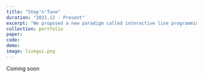 ```yaml
---
title: "Step'n'Tune"
duration: "2021.12 - Present"
excerpt: "We proposed a new paradigm called interactive live programming, which provides live feedback both when the programmer modifies the program and when they interact with the program output. We implemented this paradigm in a system called Step’n’Tune in an important context: web-based event driven programming. Step’n’Tune allows the user to alternate between coding and interacting with the webpage in the same interface, live-visualizes all the execution traces and intermediate UI changes per interaction, and keeps the execution and UI traces up-to-date with the code."
collection: portfolio
paper:
code:
demo:
image: livegui.png
---
```


Coming soon
